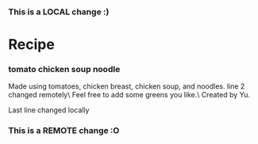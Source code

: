 ### This is a LOCAL change :)
<h1>Recipe</h1>
<h3>tomato chicken soup noodle</h3>
Made using tomatoes, chicken breast, chicken soup, and noodles. line 2 changed remotely\
Feel free to add some greens you like.\
Created by Yu.

Last line changed locally
### This is a REMOTE change :O
